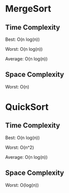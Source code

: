 # MergeSort
## Time Complexity
Best: O(n log(n))

Worst: O(n log(n))

Average: O(n log(n))

## Space Complexity
Worst: O(n)

# QuickSort
## Time Complexity
Best: O(n log(n))

Worst: O(n^2)

Average: O(n log(n))

## Space Complexity
Worst: O(log(n))